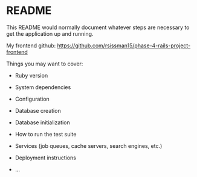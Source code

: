 # README

This README would normally document whatever steps are necessary to get the
application up and running.

My frontend github: https://github.com/rsissman15/phase-4-rails-project-frontend

Things you may want to cover:

* Ruby version

* System dependencies

* Configuration

* Database creation

* Database initialization

* How to run the test suite

* Services (job queues, cache servers, search engines, etc.)

* Deployment instructions

* ...
